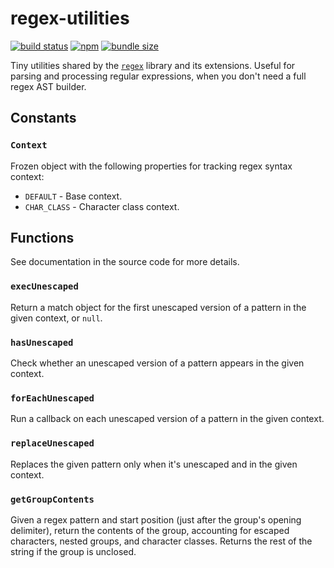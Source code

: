 # regex-utilities

[![build status](https://github.com/slevithan/regex-utilities/workflows/CI/badge.svg)](https://github.com/slevithan/regex-utilities/actions)
[![npm](https://img.shields.io/npm/v/regex-utilities)](https://www.npmjs.com/package/regex-utilities)
[![bundle size](https://deno.bundlejs.com/badge?q=regex-utilities&treeshake=[*])](https://bundlejs.com/?q=regex-utilities&treeshake=[*])

Tiny utilities shared by the [`regex`](https://github.com/slevithan/regex) library and its extensions. Useful for parsing and processing regular expressions, when you don't need a full regex AST builder.

## Constants

### `Context`

Frozen object with the following properties for tracking regex syntax context:

- `DEFAULT` - Base context.
- `CHAR_CLASS` - Character class context.

## Functions

See documentation in the source code for more details.

### `execUnescaped`

Return a match object for the first unescaped version of a pattern in the given context, or `null`.

### `hasUnescaped`

Check whether an unescaped version of a pattern appears in the given context.

### `forEachUnescaped`

Run a callback on each unescaped version of a pattern in the given context.

### `replaceUnescaped`

Replaces the given pattern only when it's unescaped and in the given context.

### `getGroupContents`

Given a regex pattern and start position (just after the group's opening delimiter), return the contents of the group, accounting for escaped characters, nested groups, and character classes. Returns the rest of the string if the group is unclosed.
